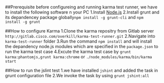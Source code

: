 ##Prerequisite
before configureing and running karma test runner, we have to install the following software n your PC
1.Install [Node.js](https://nodejs.org/en/download) 
2.Install grunt and its depandencey package globally```npm install -g grunt-cli``` and ```npm install -g grunt```


##How to configure Karma
1.Clone the karma repositry from Gitlab server ```http://gitlab.cisco.com/overkill/karma-test-runner.git```
2.Navigate into ```karma-test-runner``` folder
3.Run the command ```npm install``` and will install the depandency node.js modules which are specified in the ```package.json``` to run the karma test case
4.Excute the karma test case by ```grunt karma:phantomjs,grunt karma:chrome```  or ```./node_modules/karma/bin/karma start``` 


##How to run the jslint test
1.we have installed ```jshint``` and added the task in grunt configuration file 
2.We invoke the task by using ```grunt jshint:all``` 